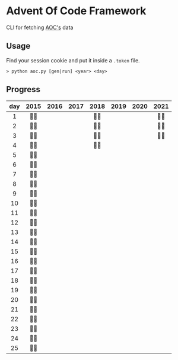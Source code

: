 # Advent Of Code Framework

CLI for fetching [AOC's](https://adventofcode.com/about) data

## Usage

Find your session cookie and put it inside a `.token` file.

```
> python aoc.py [gen|run] <year> <day>
```

## Progress

| day | 2015 | 2016 | 2017 | 2018 | 2019 | 2020 | 2021 |
| :-: | :--: | :--: | :--: | :--: | :--: | :--: | :--: |
|  1  | 🌟🌟 |      |      | 🌟🌟 |      |      | 🌟🌟 |
|  2  | 🌟🌟 |      |      | 🌟🌟 |      |      | 🌟🌟 |
|  3  | 🌟🌟 |      |      | 🌟🌟 |      |      | 🌟🌟 |
|  4  | 🌟🌟 |      |      | 🌟🌟 |      |      |      |
|  5  | 🌟🌟 |      |      |      |      |      |      |
|  6  | 🌟🌟 |      |      |      |      |      |      |
|  7  | 🌟🌟 |      |      |      |      |      |      |
|  8  | 🌟🌟 |      |      |      |      |      |      |
|  9  | 🌟🌟 |      |      |      |      |      |      |
| 10  | 🌟🌟 |      |      |      |      |      |      |
| 11  | 🌟🌟 |      |      |      |      |      |      |
| 12  | 🌟🌟 |      |      |      |      |      |      |
| 13  | 🌟🌟 |      |      |      |      |      |      |
| 14  | 🌟🌟 |      |      |      |      |      |      |
| 15  | 🌟🌟 |      |      |      |      |      |      |
| 16  | 🌟🌟 |      |      |      |      |      |      |
| 17  | 🌟🌟 |      |      |      |      |      |      |
| 18  | 🌟🌟 |      |      |      |      |      |      |
| 19  | 🌟🌟 |      |      |      |      |      |      |
| 20  | 🌟🌟 |      |      |      |      |      |      |
| 21  | 🌟🌟 |      |      |      |      |      |      |
| 22  | 🌟🌟 |      |      |      |      |      |      |
| 23  | 🌟🌟 |      |      |      |      |      |      |
| 24  | 🌟🌟 |      |      |      |      |      |      |
| 25  | 🌟🌟 |      |      |      |      |      |      |
